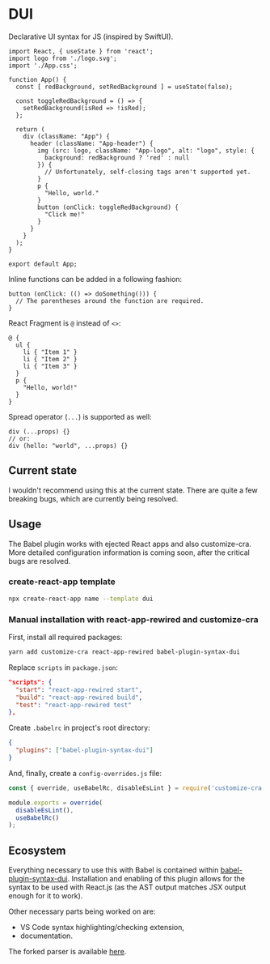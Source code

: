 # DUI

Declarative UI syntax for JS (inspired by SwiftUI).

```
import React, { useState } from 'react';
import logo from './logo.svg';
import './App.css';

function App() {
  const [ redBackground, setRedBackground ] = useState(false);

  const toggleRedBackground = () => {
    setRedBackground(isRed => !isRed);
  };

  return (
    div (className: "App") {
      header (className: "App-header") {
        img (src: logo, className: "App-logo", alt: "logo", style: {
          background: redBackground ? 'red' : null
        }) {
          // Unfortunately, self-closing tags aren't supported yet.
        }
        p {
          "Hello, world."
        }
        button (onClick: toggleRedBackground) {
          "Click me!"
        }
      }
    }
  );
}

export default App;
```

Inline functions can be added in a following fashion:

```
button (onClick: (() => doSomething())) {
  // The parentheses around the function are required.
}
```

React Fragment is `@` instead of `<>`:

```
@ {
  ul {
    li { "Item 1" }
    li { "Item 2" }
    li { "Item 3" }
  }
  p {
    "Hello, world!"
  }
}
```

Spread operator (`...`) is supported as well:

```
div (...props) {}
// or:
div (hello: "world", ...props) {}
```

## Current state

I wouldn't recommend using this at the current state. There are quite a few breaking bugs, which are currently being resolved.

## Usage

The Babel plugin works with ejected React apps and also customize-cra. More detailed configuration information is coming soon, after the critical bugs are resolved.

### create-react-app template

```sh
npx create-react-app name --template dui
```

### Manual installation with react-app-rewired and customize-cra

First, install all required packages:

```sh
yarn add customize-cra react-app-rewired babel-plugin-syntax-dui
```

Replace `scripts` in `package.json`:

```json
"scripts": {
  "start": "react-app-rewired start",
  "build": "react-app-rewired build",
  "test": "react-app-rewired test"
},
```

Create `.babelrc` in project's root directory:

```json
{
  "plugins": ["babel-plugin-syntax-dui"]
}
```

And, finally, create a `config-overrides.js` file:

```js
const { override, useBabelRc, disableEsLint } = require('customize-cra');

module.exports = override(
  disableEsLint(),
  useBabelRc()
);
```

## Ecosystem

Everything necessary to use this with Babel is contained within [babel-plugin-syntax-dui](https://github.com/mat-sz/babel-plugin-syntax-dui). Installation and enabling of this plugin allows for the syntax to be used with React.js (as the AST output matches JSX output enough for it to work).

Other necessary parts being worked on are:

* VS Code syntax highlighting/checking extension,
* documentation.

The forked parser is available [here](https://github.com/mat-sz/babel/tree/master/packages/babel-parser).